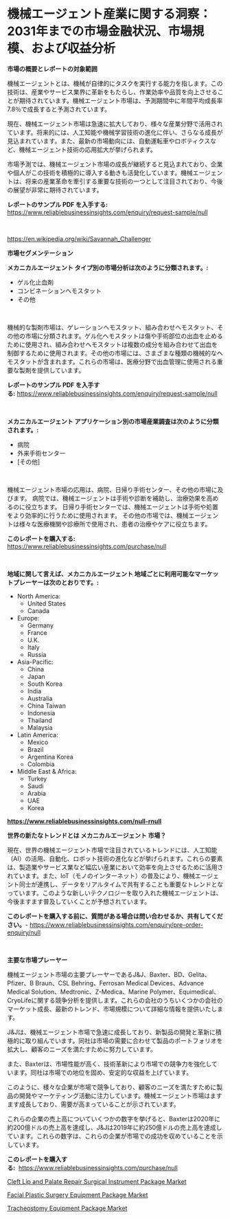 <p><h1>機械エージェント産業に関する洞察：2031年までの市場金融状況、市場規模、および収益分析</h1></p><p><strong>市場の概要とレポートの対象範囲</strong></p>
<p><p>機械エージェントとは、機械が自律的にタスクを実行する能力を指します。この技術は、産業やサービス業界に革新をもたらし、作業効率や品質を向上させることが期待されています。機械エージェント市場は、予測期間中に年間平均成長率7.8％で成長すると予測されています。</p><p>現在、機械エージェント市場は急速に拡大しており、様々な産業分野で活用されています。将来的には、人工知能や機械学習技術の進化に伴い、さらなる成長が見込まれています。また、最新の市場動向には、自動運転車やロボティクスなど、機械エージェント技術の応用拡大が挙げられます。</p><p>市場予測では、機械エージェント市場の成長が継続すると見込まれており、企業や個人がこの技術を積極的に導入する動きも活発化しています。機械エージェントは、将来の産業革命を牽引する重要な技術の一つとして注目されており、今後の展望が非常に期待されています。</p></p>
<p><strong>レポートのサンプル PDF を入手する:</strong> <a href="https://www.reliablebusinessinsights.com/enquiry/request-sample/null">https://www.reliablebusinessinsights.com/enquiry/request-sample/null</a></p>
<p>&nbsp;</p>
<p><a href="https://en.wikipedia.org/wiki/Savannah_Challenger">https://en.wikipedia.org/wiki/Savannah_Challenger</a></p>
<p><strong>市場セグメンテーション</strong></p>
<p><strong>メカニカルエージェント タイプ別の市場分析は次のように分類されます。:</strong></p>
<p><ul><li>ゲル化止血剤</li><li>コンビネーションヘモスタット</li><li>その他</li></ul></p>
<p>&nbsp;</p>
<p><p>機械的な製剤市場は、ゲレーションヘモスタット、組み合わせヘモスタット、その他の市場に分類されます。ゲル化ヘモスタットは傷や手術部位の出血を止めるために使用され、組み合わせヘモスタットは複数の成分を組み合わせて出血を制御するために使用されます。その他の市場には、さまざまな種類の機械的なヘモスタットが含まれます。これらの市場は、医療分野で出血管理に使用される重要な製剤を提供しています。</p></p>
<p><strong>レポートのサンプル PDF を入手する:</strong>&nbsp;<a href="https://www.reliablebusinessinsights.com/enquiry/request-sample/null">https://www.reliablebusinessinsights.com/enquiry/request-sample/null</a></p>
<p>&nbsp;</p>
<p><strong> メカニカルエージェント アプリケーション別の市場産業調査は次のように分類されます。:</strong></p>
<p><ul><li>病院</li><li>外来手術センター</li><li>[その他]</li></ul></p>
<p>&nbsp;</p>
<p><p>機械エージェント市場の応用は、病院、日帰り手術センター、その他の市場に及びます。 病院では、機械エージェントは手術や診断を補助し、治療効果を高めるのに役立ちます。 日帰り手術センターでは、機械エージェントは手術や処置をより効率的に行うために使用されます。 その他の市場では、機械エージェントは様々な医療機関や診療所で使用され、患者の治療やケアに役立ちます。</p></p>
<p><strong>このレポートを購入する:</strong>&nbsp; <a href="https://www.reliablebusinessinsights.com/purchase/null">https://www.reliablebusinessinsights.com/purchase/null</a></p>
<p>&nbsp;</p>
<p><strong>地域に関して言えば、メカニカルエージェント 地域ごとに利用可能なマーケットプレーヤーは次のとおりです。:</strong></p>
<p><ul>
    <li>
        North America:
        <ul>
            <li>United States</li>
            <li>Canada</li>
        </ul>
    </li>
    <li>
        Europe:
        <ul>
            <li>Germany</li>
            <li>France</li>
            <li>U.K.</li>
            <li>Italy</li>
            <li>Russia</li>
        </ul>
    </li>
    <li>
        Asia-Pacific:
        <ul>
            <li>China</li>
            <li>Japan</li>
            <li>South Korea</li>
            <li>India</li>
            <li>Australia</li>
            <li>China Taiwan</li>
            <li>Indonesia</li>
            <li>Thailand</li>
            <li>Malaysia</li>
        </ul>
    </li>
    <li>
        Latin America:
        <ul>
            <li>Mexico</li>
            <li>Brazil</li>
            <li>Argentina Korea</li>
            <li>Colombia</li>
        </ul>
    </li>
    <li>
        Middle East & Africa:
        <ul>
            <li>Turkey</li>
            <li>Saudi</li>
            <li>Arabia</li>
            <li>UAE</li>
            <li>Korea</li>
        </ul>
    </li>
    </ul></p>
<p><strong><a href="https://www.reliablebusinessinsights.com/null-rnull">https://www.reliablebusinessinsights.com/null-rnull</a></strong>&nbsp;</p>
<p><strong>世界の新たなトレンドとは メカニカルエージェント 市場？</strong></p>
<p><p>現在、世界の機械エージェント市場で注目されているトレンドには、人工知能（AI）の活用、自動化、ロボット技術の進化などが挙げられます。これらの要素は、製造業やサービス業など幅広い産業において効率を向上させるために活用されています。また、IoT（モノのインターネット）の普及により、機械エージェント同士が連携し、データをリアルタイムで共有することも重要なトレンドとなっています。このような新しいテクノロジーを取り入れた機械エージェントは、今後ますます普及していくことが予想されています。</p></p>
<p><strong>このレポートを購入する前に、質問がある場合は問い合わせるか、共有してください。</strong>- <a href="https://www.reliablebusinessinsights.com/enquiry/pre-order-enquiry/null">https://www.reliablebusinessinsights.com/enquiry/pre-order-enquiry/null</a></p>
<p>&nbsp;</p>
<p><strong>主要な市場プレーヤー</strong></p>
<p><p>機械エージェント市場の主要プレーヤーであるJ&J、Baxter、BD、Gelita、Pfizer、B Braun、CSL Behring、Ferrosan Medical Devices、Advance Medical Solution、Medtronic、Z-Medica、Marine Polymer、Equimedical、CryoLifeに関する競争分析を提供します。これらの会社のうちいくつかの会社のマーケット成長、最新のトレンド、市場規模について詳細な情報を提供いたします。</p><p>J&Jは、機械エージェント市場で急速に成長しており、新製品の開発と革新に積極的に取り組んでいます。同社は市場の需要に合わせて製品のポートフォリオを拡大し、顧客のニーズを満たすために努力しています。</p><p>また、Baxterは、市場性能が高く、技術革新により市場での競争力を強化しています。同社は市場での地位を固め、安定的な収益を上げています。</p><p>このように、様々な企業が市場で競争しており、顧客のニーズを満たすために製品の開発やマーケティング活動に注力しています。機械エージェント市場はますます成長しており、需要が高まっていることが示されています。</p><p>これらの企業の売上高についていくつかの数字を挙げると、Baxterは2020年に約200億ドルの売上高を達成し、J&Jは2019年に約250億ドルの売上高を達成しています。これらの数字は、これらの企業が市場での成功を収めていることを示しています。</p></p>
<p><strong>このレポートを購入する:</strong>&nbsp;&nbsp;<a href="https://www.reliablebusinessinsights.com/purchase/null">https://www.reliablebusinessinsights.com/purchase/null</a></p>
<p><p><a href="https://github.com/JermaineCrona2023/Market-Research-Report-List-2/blob/main/cleft-lip-and-palate-repair-surgical-instrument-package-market.md">Cleft Lip and Palate Repair Surgical Instrument Package Market</a></p><p><a href="https://github.com/AlysaLedner2023/Market-Research-Report-List-2/blob/main/facial-plastic-surgery-equipment-package-market.md">Facial Plastic Surgery Equipment Package Market</a></p><p><a href="https://github.com/ctanaka235/Market-Research-Report-List-1/blob/main/tracheostomy-equipment-package-market.md">Tracheostomy Equipment Package Market</a></p></p>